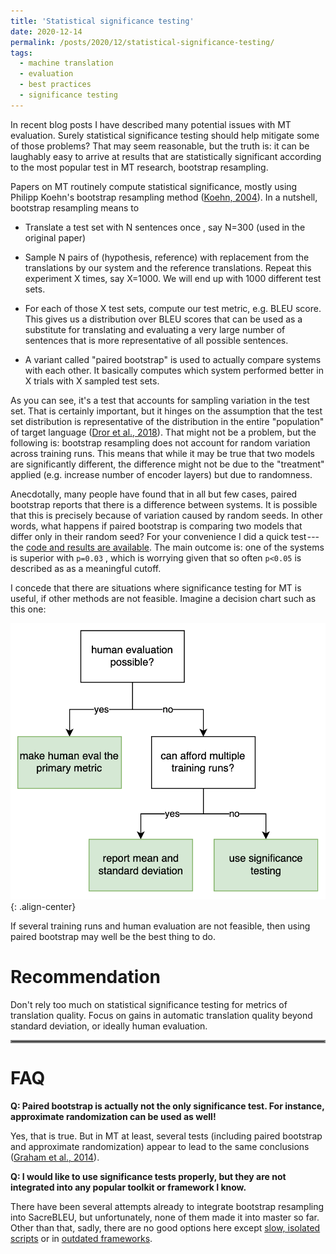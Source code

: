 ```yaml
---
title: 'Statistical significance testing'
date: 2020-12-14
permalink: /posts/2020/12/statistical-significance-testing/
tags:
  - machine translation
  - evaluation
  - best practices
  - significance testing
---
```


In recent blog posts I have described many potential issues with MT evaluation. Surely statistical significance testing should help mitigate some of those problems?
That may seem reasonable, but the truth is: it can be laughably easy to arrive at results that are statistically significant according to the most popular test in
MT research, bootstrap resampling.

Papers on MT routinely compute statistical significance, mostly using Philipp Koehn's bootstrap resampling method ([Koehn, 2004](http://homepages.inf.ed.ac.uk/pkoehn/publications/bootstrap2004.pdf)). In a nutshell, bootstrap
resampling means to

* Translate a test set with N sentences once , say N=300 (used in the original paper)

* Sample N pairs of (hypothesis, reference) with replacement from the translations by our system and the reference translations. Repeat this experiment X times,
say X=1000. We will end up with 1000 different test sets.

* For each of those X test sets, compute our test metric, e.g. BLEU score. This gives us a distribution over BLEU scores that can be used as a substitute for
translating and evaluating a very large number of sentences that is more representative of all possible sentences.

* A variant called "paired bootstrap" is used to actually compare systems with each other. It basically computes which system performed better in X trials with
X sampled test sets.

As you can see, it's a test that accounts for sampling variation in the test set. That is certainly important, but it hinges on the assumption that the test set
distribution is representative of the distribution in the entire "population" of target language ([Dror et al., 2018](https://www.aclweb.org/anthology/P18-1128.pdf)). That might not be a problem, but the following
is: bootstrap resampling does not account for random variation across training runs. This means that while it may be true that two models are significantly different,
the difference might not be due to the "treatment" applied (e.g. increase number of encoder layers) but due to randomness.

Anecdotally, many people have found that in all but few cases, paired bootstrap reports that there is a difference between systems. It is possible that this is
precisely because of variation caused by random seeds. In other words, what happens if paired bootstrap is comparing two models that differ only in their random
seed? For your convenience I did a quick test --- the [code and results are available](https://github.com/bricksdont/sockeye-toy-models/tree/bootsTRAP). The main
outcome is: one of the systems is superior with `p=0.03` , which is
worrying given that so often `p<0.05` is described as as a meaningful cutoff.

I concede that there are situations where significance testing for MT is useful, if other methods are not feasible. Imagine a decision chart such as this one:

![sigtest decision chart](/images/statistical-significance-testing-1.png){: .align-center}

If several training runs and human evaluation are not feasible, then using paired bootstrap may well be the best thing to do.

Recommendation
==============

Don't rely too much on statistical significance testing for metrics of translation quality.
Focus on gains in automatic translation quality beyond standard deviation, or ideally human evaluation.

<hr style="border:2px solid gray">

FAQ
===

**Q: Paired bootstrap is actually not the only significance test. For instance, approximate randomization can be used as well!**

Yes, that is true. But in MT at least, several tests (including paired bootstrap and approximate randomization) appear to lead to the same conclusions
([Graham et al., 2014](https://www.aclweb.org/anthology/W14-3333/)).

**Q: I would like to use significance tests properly, but they are not integrated into any popular toolkit or framework I know.**

There have been several attempts already to integrate bootstrap resampling into SacreBLEU, but unfortunately, none of them made it into master so far.
Other than that, sadly, there are no good options here except [slow, isolated scripts](https://raw.githubusercontent.com/bricksdont/util-scripts/master/paired-bootstrap.py)
or in [outdated frameworks](https://github.com/jhclark/multeval).
